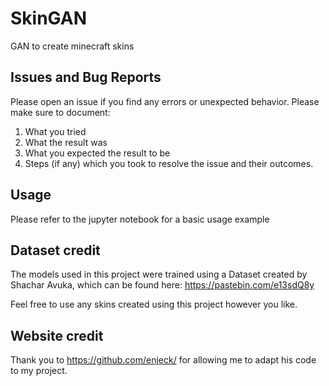 # SkinGAN
GAN to create minecraft skins

## Issues and Bug Reports

Please open an issue if you find any errors or unexpected behavior. Please make sure to document:

1. What you tried
2. What the result was
3. What you expected the result to be
4. Steps (if any) which you took to resolve the issue and their outcomes.

## Usage
Please refer to the jupyter notebook for a basic usage example

## Dataset credit
The models used in this project were trained using a Dataset created by Shachar Avuka, which can be found here: https://pastebin.com/e13sdQ8y

Feel free to use any skins created using this project however you like.

## Website credit
Thank you to https://github.com/enjeck/ for allowing me to adapt his code to my project.

